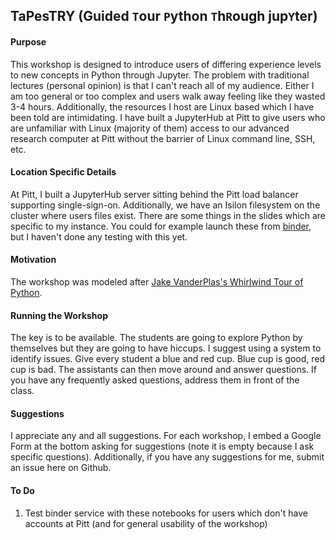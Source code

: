 TaPesTRY (Guided `T`our `P`ython `T`h`R`ough jup`Y`ter)
---

#### Purpose

This workshop is designed to introduce users of differing experience levels to
new concepts in Python through Jupyter. The problem with traditional lectures
(personal opinion) is that I can't reach all of my audience. Either I am too
general or too complex and users walk away feeling like they wasted 3-4 hours.
Additionally, the resources I host are Linux based which I have been told are
intimidating. I have built a JupyterHub at Pitt to give users who are
unfamiliar with Linux (majority of them) access to our advanced research computer
at Pitt without the barrier of Linux command line, SSH, etc.

#### Location Specific Details

At Pitt, I built a JupyterHub server sitting behind the Pitt load balancer
supporting single-sign-on. Additionally, we have an Isilon filesystem on the
cluster where users files exist. There are some things in the slides which are
specific to my instance. You could for example launch these from
[binder](https://mybinder.org), but I haven't done any testing with this yet.

#### Motivation

The workshop was modeled after [Jake VanderPlas's Whirlwind Tour of
Python](https://github.com/jakevdp/WhirlwindTourOfPython). 

#### Running the Workshop

The key is to be available. The students are going to explore Python by
themselves but they are going to have hiccups. I suggest using a system to
identify issues.  Give every student a blue and red cup. Blue cup is good, red
cup is bad. The assistants can then move around and answer questions. If you
have any frequently asked questions, address them in front of the class.

#### Suggestions

I appreciate any and all suggestions. For each workshop, I embed a Google Form
at the bottom asking for suggestions (note it is empty because I ask specific
questions). Additionally, if you have any suggestions for me, submit an issue
here on Github.

#### To Do

1. Test binder service with these notebooks for users which don't have accounts
   at Pitt (and for general usability of the workshop)
